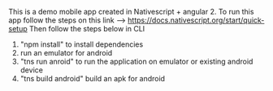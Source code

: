 This is a demo mobile app created in Nativescript + angular 2.
To run this app follow the steps on this link --> https://docs.nativescript.org/start/quick-setup
Then follow the steps below in CLI
 1. "npm install" to install dependencies
 2. run an emulator for android
 3. "tns run anroid" to run the application on emulator or existing android device
 4. "tns build android" build an apk for android 

